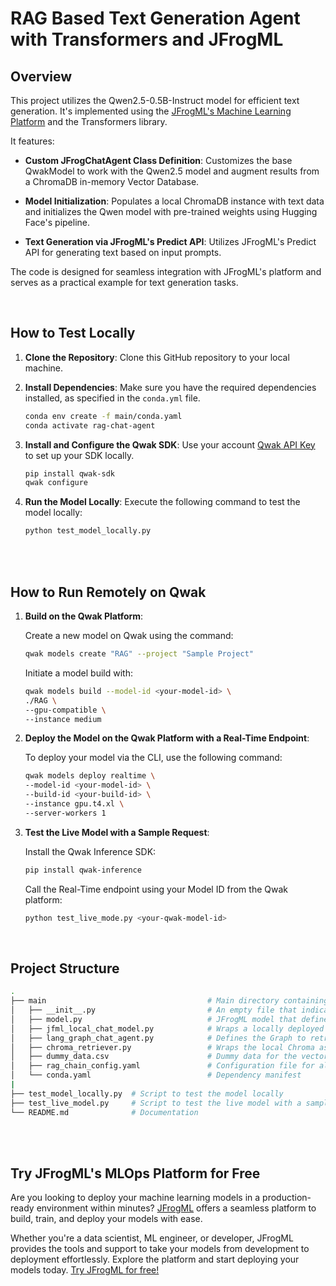 
# RAG Based Text Generation Agent with Transformers and JFrogML

## Overview

This project utilizes the Qwen2.5-0.5B-Instruct model for efficient text generation. It's implemented using the [JFrogML's Machine Learning Platform](https://www.qwak.com/) and the Transformers library.

It features:

- **Custom JFrogChatAgent Class Definition**: Customizes the base QwakModel to work with the Qwen2.5 model and augment results from a ChromaDB in-memory Vector Database.
  
- **Model Initialization**: Populates a local ChromaDB instance with text data and initializes the Qwen model with pre-trained weights using Hugging Face's pipeline.

- **Text Generation via JFrogML's Predict API**: Utilizes JFrogML's Predict API for generating text based on input prompts.

The code is designed for seamless integration with JFrogML's platform and serves as a practical example for text generation tasks.



<br>

## How to Test Locally


1. **Clone the Repository**: Clone this GitHub repository to your local machine.

2. **Install Dependencies**: Make sure you have the required dependencies installed, as specified in the `conda.yml` file.

    ```bash
    conda env create -f main/conda.yaml
    conda activate rag-chat-agent
    ```

3. **Install and Configure the Qwak SDK**: Use your account [Qwak API Key](https://docs.qwak.com/docs/getting-started#configuring-qwak-sdk) to set up your SDK locally.

    ```bash
    pip install qwak-sdk
    qwak configure
    ```

5. **Run the Model Locally**: Execute the following command to test the model locally:

   ```bash
   python test_model_locally.py
   ```

<br>

<br>

## How to Run Remotely on Qwak

1. **Build on the Qwak Platform**:

    Create a new model on Qwak using the command:

    ```bash
    qwak models create "RAG" --project "Sample Project"
    ```


    Initiate a model build with:

    ```bash
    qwak models build --model-id <your-model-id> \
    ./RAG \
    --gpu-compatible \
    --instance medium
    ```


2. **Deploy the Model on the Qwak Platform with a Real-Time Endpoint**:

    To deploy your model via the CLI, use the following command:

    ```bash
    qwak models deploy realtime \
    --model-id <your-model-id> \
    --build-id <your-build-id> \
    --instance gpu.t4.xl \
    --server-workers 1
    ```

3. **Test the Live Model with a Sample Request**:

    Install the Qwak Inference SDK:

    ```bash
    pip install qwak-inference
    ```

    Call the Real-Time endpoint using your Model ID from the Qwak platform:

    ```bash
    python test_live_mode.py <your-qwak-model-id>
    ```

<br>


## Project Structure

```bash
.
├── main                                    # Main directory containing core code
│   ├── __init__.py                         # An empty file that indicates this directory is a Python package
│   ├── model.py                            # JFrogML model that defines the main functionality of the Chat Agent
│   ├── jfml_local_chat_model.py            # Wraps a locally deployed Qwen model as a ChatBase object
│   ├── lang_graph_chat_agent.py            # Defines the Graph to retrieve and generate
│   ├── chroma_retriever.py                 # Wraps the local Chroma as a Retriever, required for the Lang Graph
│   ├── dummy_data.csv                      # Dummy data for the vector database
│   ├── rag_chain_config.yaml               # Configuration file for all the pieces of the application
│   └── conda.yaml                          # Dependency manifest
|
├── test_model_locally.py  # Script to test the model locally
├── test_live_model.py     # Script to test the live model with a sample REST request
└── README.md              # Documentation
```


<br>
<br>

## Try JFrogML's MLOps Platform for Free

Are you looking to deploy your machine learning models in a production-ready environment within minutes? [JFrogML](https://jfrog.com/start-free/) offers a seamless platform to build, train, and deploy your models with ease.

Whether you're a data scientist, ML engineer, or developer, JFrogML provides the tools and support to take your models from development to deployment effortlessly. Explore the platform and start deploying your models today. [Try JFrogML for free!](https://jfrog.com/start-free/)
